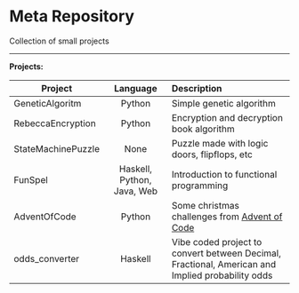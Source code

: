 # Meta Repository

Collection of small projects

----

**Projects:**

| Project             	 |          Language          | Description                                                                                      |
|-----------------------|:--------------------------:|:-------------------------------------------------------------------------------------------------|
| GeneticAlgoritm     	 |           Python           | Simple genetic algorithm                                                                         |
| RebeccaEncryption   	 |           Python           | Encryption and decryption book algorithm                                                         |
| StateMachinePuzzle  	 |            None            | Puzzle made with logic doors, flipflops, etc                                                     |
| FunSpel             	 | Haskell, Python, Java, Web | Introduction to functional programming                                                           |
| AdventOfCode        	 |           Python           | Some christmas challenges from [Advent of Code](https://adventofcode.com/2020)                   |
| odds_converter        |          Haskell           | Vibe coded project to convert between Decimal, Fractional, American and Implied probability odds |